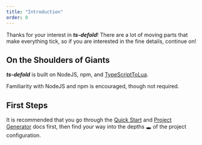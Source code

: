 ```yaml
---
title: "Introduction"
order: 0
---
```


Thanks for your interest in ***ts-defold***! There are a lot of moving parts that make everything tick, so if you are interested in the fine details, continue on!
## On the Shoulders of Giants

***ts-defold*** is built on NodeJS, npm, and [TypeScriptToLua](https://typescripttolua.github.io).

Familiarity with NodeJS and npm is encouraged, though not required.

## First Steps

It is recommended that you go through the [Quick Start](/gettingstarted/quickstart) and [Project Generator](gettingstarted/cli) docs first, then find your way into the depths :hole: of the project configuration. 


